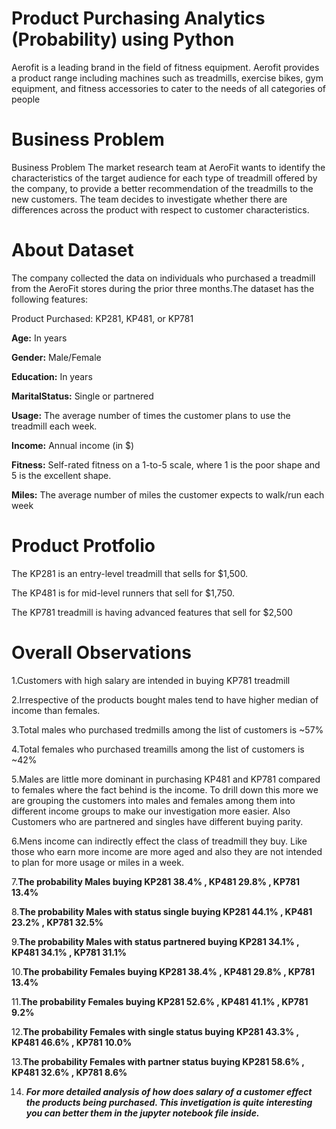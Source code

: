 # Product Purchasing Analytics (Probability) using Python
Aerofit is a leading brand in the field of fitness equipment. Aerofit provides a product range including machines such as treadmills, exercise bikes, gym equipment, and fitness accessories to cater to the needs of all categories of people
# Business Problem
Business Problem
The market research team at AeroFit wants to identify the characteristics of the target audience for each type of treadmill offered by the company, to provide a better recommendation of the treadmills to the new customers. The team decides to investigate whether there are differences across the product with respect to customer characteristics.
# About Dataset
The company collected the data on individuals who purchased a treadmill from the AeroFit stores during the prior three months.The dataset has the following features:

Product Purchased:	KP281, KP481, or KP781 

**Age:**	In years 

**Gender:**	Male/Female 

**Education:**	In years

**MaritalStatus:**	Single or partnered

**Usage:**	The average number of times the customer plans to use the treadmill each week.

**Income:**	Annual income (in $)

**Fitness:**	Self-rated fitness on a 1-to-5 scale, where 1 is the poor shape and 5 is the excellent shape.

**Miles:**	The average number of miles the customer expects to walk/run each week

# Product Protfolio
The KP281 is an entry-level treadmill that sells for $1,500.

The KP481 is for mid-level runners that sell for $1,750.

The KP781 treadmill is having advanced features that sell for $2,500
# Overall Observations
1.Customers with high salary are intended in buying KP781 treadmill

2.Irrespective of the products bought males tend to have higher median of income than females.

3.Total males who purchased tredmills among the list of customers is ~57%

4.Total females who purchased treamills among the list of customers is ~42%

5.Males are little more dominant in purchasing KP481 and KP781 compared to females where the fact behind is the income. To drill down this more we are grouping the customers into males and females among them into different income groups to make our investigation more easier. Also Customers who are partnered and singles have different buying parity.

6.Mens income can indirectly effect the class of treadmill they buy. Like those who earn more income are more aged and also they are not intended to plan for more usage or miles in a week.

7.**The probability Males buying KP281 38.4% , KP481 29.8% , KP781 13.4%**
 
8.**The probability Males with status single buying KP281 44.1% , KP481 23.2% , KP781 32.5%**

9.**The probability Males with status partnered buying KP281 34.1% , KP481 34.1% , KP781 31.1%**

10.**The probability Females buying KP281 38.4% , KP481 29.8% , KP781 13.4%**

11.**The probability Females buying KP281 52.6% , KP481 41.1% , KP781 9.2%**

12.**The probability Females with single status buying KP281 43.3% , KP481 46.6% , KP781 10.0%**

13.**The probability Females with partner status buying KP281 58.6% , KP481 32.6% , KP781 8.6%** 

14. **_For more detailed analysis of how does salary of a customer effect the products being purchased. This invetigation is quite interesting you can better them in the jupyter notebook file inside._**

